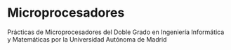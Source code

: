 # Microprocesadores

Prácticas de Microprocesadores del Doble Grado en Ingeniería Informática y Matemáticas por la Universidad Autónoma de Madrid

